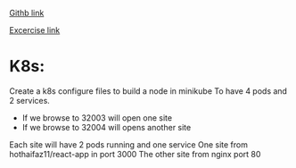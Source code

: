 [Githb link](https://github.com/MaorW/k8s-and-docker-hm-pt-2)

[Excercise link](https://docs.google.com/document/d/1fxKi_j-0vQqfhT4g-l4RvvCTFvsNcpfYWaPoJt8Yyls/edit?usp=sharing)

# K8s:

Create a k8s configure files to build a node in minikube To have 4 pods and 2 services.
* If we browse to 32003 will open one site 
* If we browse to 32004 will opens another site 

Each site will have 2 pods running and one service 
One site from  hothaifaz11/react-app in port 3000
The other site from nginx port 80

